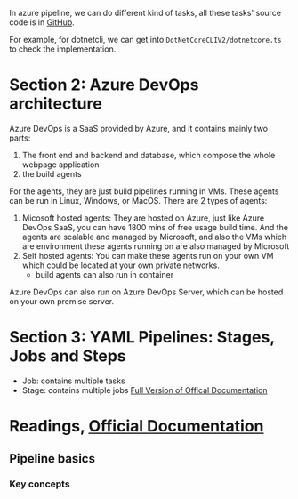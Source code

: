 In azure pipeline, we can do different kind of tasks, all these tasks' source code is in [GitHub](https://github.com/microsoft/azure-pipelines-tasks).

For example, for dotnetcli, we can get into `DotNetCoreCLIV2/dotnetcore.ts` to check the implementation.

# Section 2: Azure DevOps architecture
Azure DevOps is a SaaS provided by Azure, and it contains mainly two parts:
1.  The front end and backend and database, which compose the whole webpage application
2.  the build agents

For the agents, they are just build pipelines running in VMs. These agents can be run in Linux, Windows, or MacOS. There are 2 types of agents:
1. Micosoft hosted agents:
    They are hosted on Azure, just like Azure DevOps SaaS, you can have 1800 mins of free usage build time. And the agents are scalable and managed by Microsoft, and also the VMs which are environment these agents running on are also managed by Microsoft
2. Self hosted agents:
    You can make these agents run on your own VM which could be located at your own private networks.
    - build agents can also run in container

Azure DevOps can also run on Azure DevOps Server, which can be hosted on your own premise server.


# Section 3: YAML Pipelines: Stages, Jobs and Steps
- Job: contains multiple tasks
- Stage: contains multiple jobs
[Full Version of Offical Documentation](https://learn.microsoft.com/en-us/azure/devops/pipelines/get-started/key-pipelines-concepts?view=azure-devops)


# Readings, [Official Documentation](https://learn.microsoft.com/en-us/azure/devops/pipelines/get-started/key-pipelines-concepts?view=azure-devops)
## Pipeline basics
### Key concepts
